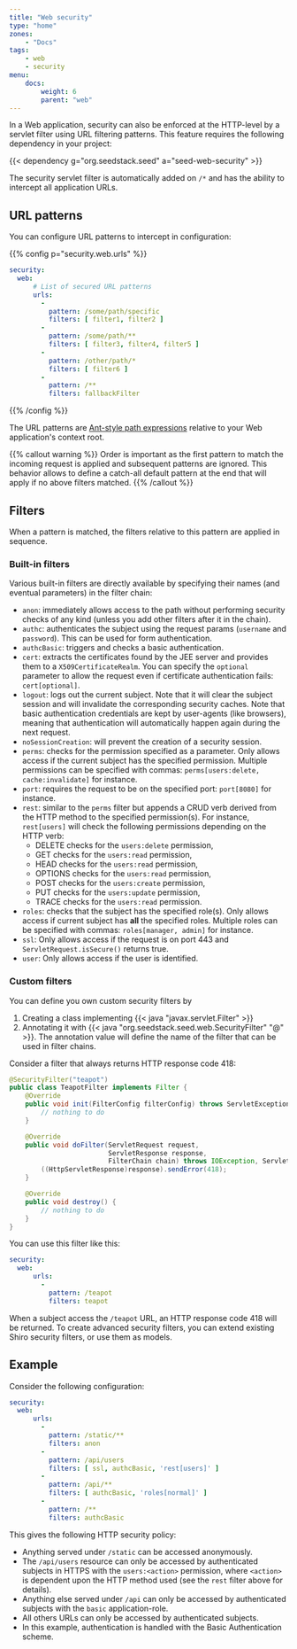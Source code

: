 ```yaml
---
title: "Web security"
type: "home"
zones:
    - "Docs"
tags:
    - web
    - security
menu:
    docs:
        weight: 6
        parent: "web"
---
```


In a Web application, security can also be enforced at the HTTP-level by a servlet filter using URL filtering patterns. 
This feature requires the following dependency in your project:

{{< dependency g="org.seedstack.seed" a="seed-web-security" >}}

The security servlet filter is automatically added on `/*` and has the ability to intercept all application URLs.

## URL patterns

You can configure URL patterns to intercept in configuration:

{{% config p="security.web.urls" %}}
```yaml
security:
  web:
      # List of secured URL patterns
      urls:
        -
          pattern: /some/path/specific
          filters: [ filter1, filter2 ]
        -
          pattern: /some/path/**
          filters: [ filter3, filter4, filter5 ]
        -
          pattern: /other/path/*
          filters: [ filter6 ]
        -
          pattern: /**
          filters: fallbackFilter
```
{{% /config %}}  
    
The URL patterns are [Ant-style path expressions](https://ant.apache.org/manual/dirtasks.html#patterns) relative to your 
Web application's context root.

{{% callout warning %}}
Order is important as the first pattern to match the incoming request is applied and subsequent patterns are ignored. 
This behavior allows to define a catch-all default pattern at the end that will apply if no above filters matched. 
{{% /callout %}}

## Filters 

When a pattern is matched, the filters relative to this pattern are applied in sequence.

### Built-in filters

Various built-in filters are directly available by specifying their names (and eventual parameters) in the filter chain:

* `anon`: immediately allows access to the path without performing security checks of any kind (unless you add other 
filters after it in the chain).
* `authc`: authenticates the subject using the request params (`username` and `password`). This can be used for form 
authentication.
* `authcBasic`: triggers and checks a basic authentication.
* `cert`: extracts the certificates found by the JEE server and provides them to a `X509CertificateRealm`. You can specify 
the `optional` parameter to allow the request even if certificate authentication fails: `cert[optional]`.
* `logout`: logs out the current subject. Note that it will clear the subject session and will invalidate the corresponding 
security caches. Note that basic authentication credentials are kept by user-agents (like browsers), meaning that 
authentication will automatically happen again during the next request.
* `noSessionCreation`: will prevent the creation of a security session.
* `perms`: checks for the permission specified as a parameter. Only allows access if the current subject has the
specified permission. Multiple permissions can be specified with commas: `perms[users:delete, cache:invalidate]` for 
instance.
* `port`: requires the request to be on the specified port: `port[8080]` for instance.
* `rest`: similar to the `perms` filter but appends a CRUD verb derived from the HTTP method to the specified permission(s). 
For instance, `rest[users]` will check the following permissions depending on the HTTP verb:
    * DELETE checks for the `users:delete` permission,
    * GET checks for the `users:read` permission,
    * HEAD checks for the `users:read` permission,
    * OPTIONS checks for the `users:read` permission,
    * POST checks for the `users:create` permission,
    * PUT checks for the `users:update` permission,
    * TRACE checks for the `users:read` permission.
*  `roles`: checks that the subject has the specified role(s). Only allows access if current subject has **all** the 
specified roles. Multiple roles can be specified with commas: `roles[manager, admin]` for instance.
*  `ssl`: Only allows access if the request is on port 443 and `ServletRequest.isSecure()` returns true.
*  `user`: Only allows access if the user is identified.

### Custom filters

You can define you own custom security filters by
 
1. Creating a class implementing {{< java "javax.servlet.Filter" >}} 
2. Annotating it with {{< java "org.seedstack.seed.web.SecurityFilter" "@" >}}. The annotation value will define 
the name of the filter that can be used in filter chains. 

Consider a filter that always returns HTTP response code 418:

```java
@SecurityFilter("teapot")
public class TeapotFilter implements Filter {
    @Override
    public void init(FilterConfig filterConfig) throws ServletException {
        // nothing to do
    }

    @Override
    public void doFilter(ServletRequest request, 
                         ServletResponse response, 
                         FilterChain chain) throws IOException, ServletException {
        ((HttpServletResponse)response).sendError(418);
    }

    @Override
    public void destroy() {
        // nothing to do
    }
}
```

You can use this filter like this:

```yaml
security:
  web:
      urls:
        -
          pattern: /teapot
          filters: teapot
```

When a subject access the `/teapot` URL, an HTTP response code 418 will be returned. To create advanced security filters, 
you can extend existing Shiro security filters, or use them as models.

## Example

Consider the following configuration:

```yaml
security:
  web:
      urls:
        -
          pattern: /static/**
          filters: anon
        -
          pattern: /api/users
          filters: [ ssl, authcBasic, 'rest[users]' ]
        -
          pattern: /api/**
          filters: [ authcBasic, 'roles[normal]' ]
        -
          pattern: /**
          filters: authcBasic
```

This gives the following HTTP security policy:

* Anything served under `/static` can be accessed anonymously.
* The `/api/users` resource can only be accessed by authenticated subjects in HTTPS with the `users:<action>` permission, 
where `<action>` is dependent upon the HTTP method used (see the `rest` filter above for details).
* Anything else served under `/api` can only be accessed by authenticated subjects with the `basic` application-role.
* All others URLs can only be accessed by authenticated subjects.
* In this example, authentication is handled with the Basic Authentication scheme.

